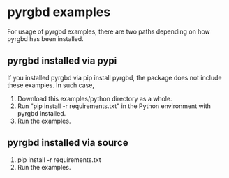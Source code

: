 # pyrgbd examples

For usage of pyrgbd examples, there are two paths depending on how pyrgbd has been installed.

## pyrgbd installed via pypi
If you installed pyrgbd via pip install pyrgbd, the package does not include these examples. In such case,

1. Download this examples/python directory as a whole. 
1. Run "pip install -r requirements.txt" in the Python environment with pyrgbd installed.
1. Run the examples.

## pyrgbd installed via source
1. pip install -r requirements.txt
2. Run the examples.

